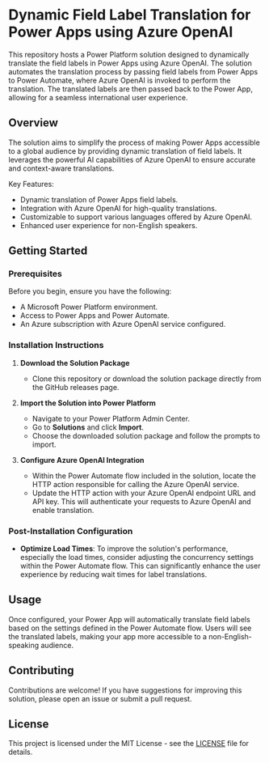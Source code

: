 # Dynamic Field Label Translation for Power Apps using Azure OpenAI

This repository hosts a Power Platform solution designed to dynamically translate the field labels in Power Apps using Azure OpenAI. The solution automates the translation process by passing field labels from Power Apps to Power Automate, where Azure OpenAI is invoked to perform the translation. The translated labels are then passed back to the Power App, allowing for a seamless international user experience.

## Overview

The solution aims to simplify the process of making Power Apps accessible to a global audience by providing dynamic translation of field labels. It leverages the powerful AI capabilities of Azure OpenAI to ensure accurate and context-aware translations.

Key Features:
- Dynamic translation of Power Apps field labels.
- Integration with Azure OpenAI for high-quality translations.
- Customizable to support various languages offered by Azure OpenAI.
- Enhanced user experience for non-English speakers.

## Getting Started

### Prerequisites

Before you begin, ensure you have the following:
- A Microsoft Power Platform environment.
- Access to Power Apps and Power Automate.
- An Azure subscription with Azure OpenAI service configured.

### Installation Instructions

1. **Download the Solution Package**
   - Clone this repository or download the solution package directly from the GitHub releases page.

2. **Import the Solution into Power Platform**
   - Navigate to your Power Platform Admin Center.
   - Go to **Solutions** and click **Import**.
   - Choose the downloaded solution package and follow the prompts to import.

3. **Configure Azure OpenAI Integration**
   - Within the Power Automate flow included in the solution, locate the HTTP action responsible for calling the Azure OpenAI service.
   - Update the HTTP action with your Azure OpenAI endpoint URL and API key. This will authenticate your requests to Azure OpenAI and enable translation.

### Post-Installation Configuration

- **Optimize Load Times**: To improve the solution's performance, especially the load times, consider adjusting the concurrency settings within the Power Automate flow. This can significantly enhance the user experience by reducing wait times for label translations.

## Usage

Once configured, your Power App will automatically translate field labels based on the settings defined in the Power Automate flow. Users will see the translated labels, making your app more accessible to a non-English-speaking audience.

## Contributing

Contributions are welcome! If you have suggestions for improving this solution, please open an issue or submit a pull request.

## License

This project is licensed under the MIT License - see the [LICENSE](LICENSE) file for details.
